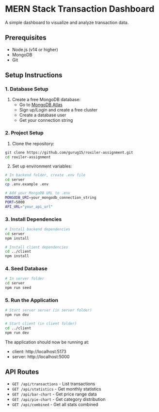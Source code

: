 # MERN Stack Transaction Dashboard

A simple dashboard to visualize and analyze transaction data.

## Prerequisites

- Node.js (v14 or higher)
- MongoDB
- Git

## Setup Instructions

### 1. Database Setup

1. Create a free MongoDB database:
   - Go to [MongoDB Atlas](https://www.mongodb.com/cloud/atlas)
   - Sign up/Login and create a free cluster
   - Create a database user
   - Get your connection string

### 2. Project Setup

1. Clone the repository:
```bash
git clone https://github.com/gurug15/roxiler-assignment.git
cd roxiler-assignment
```

2. Set up environment variables:
```bash
# In backend folder, create .env file
cd server
cp .env.example .env

# Add your MongoDB URL to .env
MONGODB_URI=your_mongodb_connection_string
PORT=5000
API_URL="your_api_url"
```

### 3. Install Dependencies

```bash
# Install backend dependencies
cd server
npm install

# Install client dependencies
cd ../client
npm install
```

### 4. Seed Database

```bash
# In server folder
cd server
npm run seed
```

### 5. Run the Application

```bash
# Start server server (in server folder)
npm run dev

# Start client (in client folder)
cd ../client
npm run dev
```

The application should now be running at:
- client: http://localhost:5173
- server: http://localhost:5000

## API Routes

- `GET /api/transactions` - List transactions
- `GET /api/statistics` - Get monthly statistics
- `GET /api/bar-chart` - Get price range data
- `GET /api/pie-chart` - Get category distribution
- `GET /api/combined` - Get all stats combined